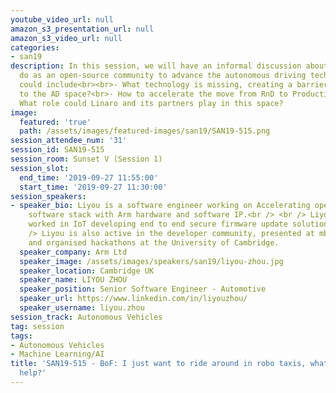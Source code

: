 ```yaml
---
youtube_video_url: null
amazon_s3_presentation_url: null
amazon_s3_video_url: null
categories:
- san19
description: In this session, we will have an informal discussion about what we can
  do as an open-source community to advance the autonomous driving technology. Topics
  could include<br><br>- What technology is missing, creating a barrier to new entrants
  to the AD space?<br>- How to accelerate the move from RnD to Production grade solutions?<br>-
  What role could Linaro and its partners play in this space?
image:
  featured: 'true'
  path: /assets/images/featured-images/san19/SAN19-515.png
session_attendee_num: '31'
session_id: SAN19-515
session_room: Sunset V (Session 1)
session_slot:
  end_time: '2019-09-27 11:55:00'
  start_time: '2019-09-27 11:30:00'
session_speakers:
- speaker_bio: Liyou is a software engineer working on Accelerating open-source self-driving
    software stack with Arm hardware and software IP.<br /> <br /> Liyou has previously
    worked in IoT developing end to end secure firmware update solution.<br /> <br
    /> Liyou is also active in the developer community, presented at mbed Connect
    and organised hackathons at the University of Cambridge.
  speaker_company: Arm Ltd
  speaker_image: /assets/images/speakers/san19/liyou-zhou.jpg
  speaker_location: Cambridge UK
  speaker_name: LIYOU ZHOU
  speaker_position: Senior Software Engineer - Automotive
  speaker_url: https://www.linkedin.com/in/liyouzhou/
  speaker_username: liyou.zhou
session_track: Autonomous Vehicles
tag: session
tags:
- Autonomous Vehicles
- Machine Learning/AI
title: 'SAN19-515 - BoF: I just want to ride around in robo taxis, what can I do to
  help?'
---
```

